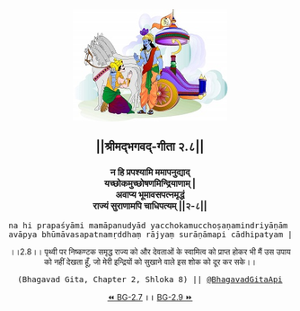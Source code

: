 <center><img src="../../asset/BG.png" alt="#API #bhagavadgitaapi #slok #nodejs #js #api #gitaapi #krishna #hinduism #vedic #ISKCON #shreemadbhagavadgita #technology"/>
<h2>||श्रीमद्‍भगवद्‍-गीता २.८||</h2>
<h3>न हि प्रपश्यामि ममापनुद्याद्<br/>यच्छोकमुच्छोषणमिन्द्रियाणाम् |<br/>अवाप्य भूमावसपत्नमृद्धं<br/>राज्यं सुराणामपि चाधिपत्यम् ||२-८||</h3>
<pre>na hi prapaśyāmi mamāpanudyād yacchokamucchoṣaṇamindriyāṇām .<br/>avāpya bhūmāvasapatnamṛddhaṃ rājyaṃ surāṇāmapi cādhipatyam ||2-8||</pre>
<p>।।2.8।। पृथ्वी पर निष्कण्टक समृद्ध राज्य को और देवताओं के स्वामित्व को प्राप्त होकर भी मैं उस उपाय को नहीं देखता हूँ, जो मेरी इन्द्रियों को सुखाने वाले इस शोक को दूर कर सके।।</p>
<pre>(Bhagavad Gita, Chapter 2, Shloka 8) || <a href="https://twitter.com/bhagavadgitaapi">@BhagavadGitaApi</a></pre><a href="../../2/7">⏪  BG-2.7</a><b>        ।।        </b><a href="../../2/9">BG-2.9  ⏩</a></center></center>